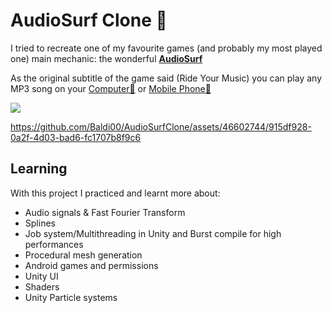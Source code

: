 # AudioSurf Clone 🎵

I tried to recreate one of my favourite games (and probably my most played one) main mechanic: the wonderful <a href="https://store.steampowered.com/app/12900/AudioSurf/"><b>AudioSurf</b></a>

As the original subtitle of the game said (Ride Your Music) you can play any MP3 song on your <a href="https://github.com/Baldi00/AudioSurfClone/releases/download/v1.0/AudioSurfClone-WINDOWS.zip">Computer🚀</a> or <a href="https://github.com/Baldi00/AudioSurfClone/releases/download/v1.0/AudioSurfClone-ANDROID.apk">Mobile Phone🚀</a>

<img src="androidGIF.gif">

https://github.com/Baldi00/AudioSurfClone/assets/46602744/915df928-0a2f-4d03-bad6-fc1707b8f9c6

## Learning
With this project I practiced and learnt more about:
- Audio signals & Fast Fourier Transform
- Splines
- Job system/Multithreading in Unity and Burst compile for high performances
- Procedural mesh generation
- Android games and permissions
- Unity UI
- Shaders
- Unity Particle systems
